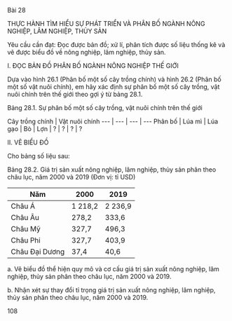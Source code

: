 Bài 28

THỰC HÀNH
TÌM HIỂU SỰ PHÁT TRIỂN
VÀ PHÂN BỐ NGÀNH NÔNG NGHIỆP,
LÂM NGHIỆP, THỦY SẢN

Yêu cầu cần đạt:
Đọc được bản đồ; xử lí, phân tích được số liệu thống kê và vẽ được biểu đồ về nông nghiệp, lâm nghiệp, thủy sản.

I. ĐỌC BẢN ĐỒ PHÂN BỐ NGÀNH NÔNG NGHIỆP THẾ GIỚI

Dựa vào hình 26.1 (Phân bố một số cây trồng chính) và hình 26.2 (Phân bố một số vật nuôi chính), em hãy xác định sự phân bố một số cây trồng, vật nuôi chính trên thế giới theo gợi ý từ bảng 28.1.

Bảng 28.1. Sự phân bố một số cây trồng, vật nuôi chính trên thế giới

Cây trồng chính | Vật nuôi chính
--- | --- | --- | ---
Phân bố | Lúa mì | Lúa gạo | Bò | Lợn
 | ? | ? | ? | ?

II. VẼ BIỂU ĐỒ

Cho bảng số liệu sau:

Bảng 28.2. Giá trị sản xuất nông nghiệp, lâm nghiệp, thủy sản phân theo châu lục, năm 2000 và 2019
(Đơn vị: tỉ USD)

Năm | 2000 | 2019
--- | --- | ---
Châu Á | 1 218,2 | 2 236,9
Châu Âu | 278,2 | 333,6
Châu Mỹ | 327,7 | 496,3
Châu Phi | 327,7 | 403,9
Châu Đại Dương | 37,4 | 40,6

a. Vẽ biểu đồ thể hiện quy mô và cơ cấu giá trị sản xuất nông nghiệp, lâm nghiệp, thủy sản phân theo châu lục, năm 2000 và 2019.

b. Nhận xét sự thay đổi tỉ trọng giá trị sản xuất nông nghiệp, lâm nghiệp, thủy sản phân theo châu lục, năm 2000 và 2019.

108